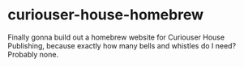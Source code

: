 # curiouser-house-homebrew
 Finally gonna build out a homebrew website for Curiouser House Publishing, because exactly how many bells and whistles do I need? Probably none.
